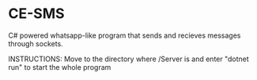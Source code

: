 # CE-SMS
C# powered whatsapp-like program that sends and recieves messages through sockets.


INSTRUCTIONS:
Move to the directory where /Server is and enter "dotnet run" to start the whole program